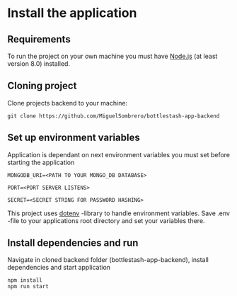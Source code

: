 # Install the application

## Requirements

To run the project on your own machine you must have [Node.js](https://nodejs.org/en/) (at least version 8.0) installed.

## Cloning project

Clone projects backend to your machine:

    git clone https://github.com/MiguelSombrero/bottlestash-app-backend

## Set up environment variables

Application is dependant on next environment variables you must set before starting the application

    MONGODB_URI=<PATH TO YOUR MONGO_DB DATABASE>

    PORT=<PORT SERVER LISTENS>

    SECRET=<SECRET STRING FOR PASSWORD HASHING>

This project uses [dotenv](https://www.npmjs.com/package/dotenv) -library to handle environment variables. Save .env -file to your applications root directory and set your variables there.

## Install dependencies and run

Navigate in cloned backend folder (bottlestash-app-backend), install dependencies and start application

    npm install
    npm run start